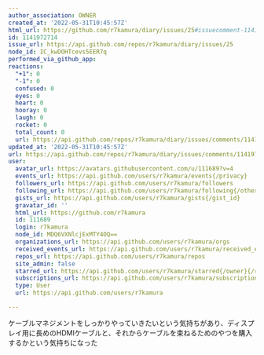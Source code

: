 ```yaml
---
author_association: OWNER
created_at: '2022-05-31T10:45:57Z'
html_url: https://github.com/r7kamura/diary/issues/25#issuecomment-1141972714
id: 1141972714
issue_url: https://api.github.com/repos/r7kamura/diary/issues/25
node_id: IC_kwDOHTcevs5EER7q
performed_via_github_app: 
reactions:
  "+1": 0
  "-1": 0
  confused: 0
  eyes: 0
  heart: 0
  hooray: 0
  laugh: 0
  rocket: 0
  total_count: 0
  url: https://api.github.com/repos/r7kamura/diary/issues/comments/1141972714/reactions
updated_at: '2022-05-31T10:45:57Z'
url: https://api.github.com/repos/r7kamura/diary/issues/comments/1141972714
user:
  avatar_url: https://avatars.githubusercontent.com/u/111689?v=4
  events_url: https://api.github.com/users/r7kamura/events{/privacy}
  followers_url: https://api.github.com/users/r7kamura/followers
  following_url: https://api.github.com/users/r7kamura/following{/other_user}
  gists_url: https://api.github.com/users/r7kamura/gists{/gist_id}
  gravatar_id: ''
  html_url: https://github.com/r7kamura
  id: 111689
  login: r7kamura
  node_id: MDQ6VXNlcjExMTY4OQ==
  organizations_url: https://api.github.com/users/r7kamura/orgs
  received_events_url: https://api.github.com/users/r7kamura/received_events
  repos_url: https://api.github.com/users/r7kamura/repos
  site_admin: false
  starred_url: https://api.github.com/users/r7kamura/starred{/owner}{/repo}
  subscriptions_url: https://api.github.com/users/r7kamura/subscriptions
  type: User
  url: https://api.github.com/users/r7kamura

---
```

ケーブルマネジメントをしっかりやっていきたいという気持ちがあり、ディスプレイ用に長めのHDMIケーブルと、それからケーブルを束ねるためのやつを購入するかという気持ちになった